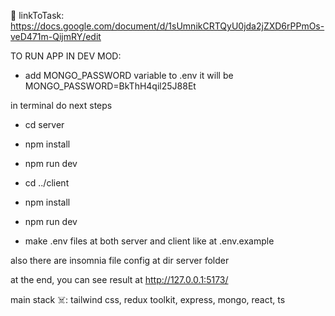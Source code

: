 🍎 linkToTask: https://docs.google.com/document/d/1sUmnikCRTQyU0jda2jZXD6rPPmOs-veD471m-QijmRY/edit

TO RUN APP IN DEV MOD:

- add MONGO_PASSWORD variable to .env it will be MONGO_PASSWORD=BkThH4qil25J88Et

in terminal do next steps

- cd server
- npm install
- npm run dev

- cd ../client
- npm install
- npm run dev

- make .env files at both server and client like at .env.example

also there are insomnia file config at dir server folder

at the end, you can see result at http://127.0.0.1:5173/

main stack ☠️: tailwind css, redux toolkit, express, mongo, react, ts
